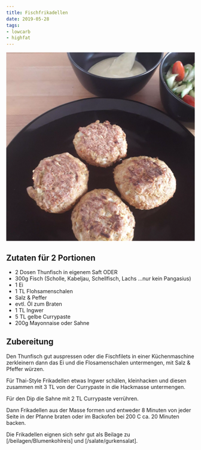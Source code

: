 ```yaml
---
title: Fischfrikadellen
date: 2019-05-28
tags:
- lowcarb
- highfat
---
```


![](/img/fischfrikadellen.webp)

## Zutaten für 2 Portionen

- 2 Dosen   Thunfisch in eigenem Saft ODER
- 300g      Fisch (Scholle, Kabeljau, Schellfisch, Lachs ...nur kein Pangasius)
- 1         Ei
- 1 TL      Flohsamenschalen
- Salz & Peffer
- evtl. Öl zum Braten
- 1 TL      Ingwer
- 5 TL      gelbe Currypaste
- 200g      Mayonnaise oder Sahne

## Zubereitung
Den Thunfisch gut auspressen oder die Fischfilets in einer Küchenmaschine zerkleinern dann das Ei und die Flosamenschalen untermengen, mit Salz & Pfeffer würzen.

Für Thai-Style Frikadellen etwas Ingwer schälen, kleinhacken und diesen zusammen mit 3 TL von der Currypaste in die Hackmasse untermengen.

Für den Dip die Sahne mit 2 TL Currypaste verrühren.

Dann Frikadellen aus der Masse formen und entweder 8 Minuten von jeder Seite in der Pfanne braten oder im Backofen bei 200 C ca. 20 Minuten backen.

Die Frikadellen eignen sich sehr gut als Beilage zu [/beilagen/Blumenkohlreis] und [/salate/gurkensalat].

